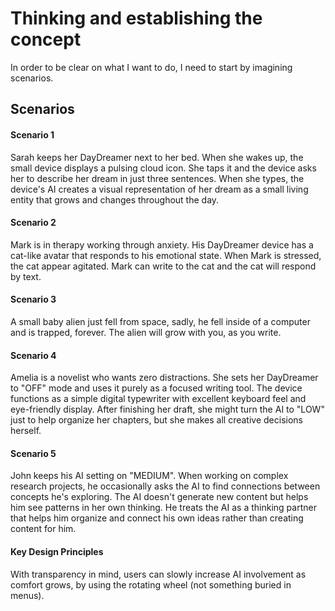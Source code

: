 # Thinking and establishing the concept

In order to be clear on what I want to do, I need to start by imagining scenarios.

## Scenarios
#### Scenario 1
Sarah keeps her DayDreamer next to her bed.
When she wakes up, the small device displays a pulsing cloud icon.
She taps it and the device asks her to describe her dream in just three sentences.
When she types, the device's AI creates a visual representation of her dream as a small living entity that grows and changes throughout the day.

#### Scenario 2
Mark is in therapy working through anxiety.
His DayDreamer device has a cat-like avatar that responds to his emotional state.
When Mark is stressed, the cat appear agitated. Mark can write to the cat and the cat will respond by text.

#### Scenario 3
A small baby alien just fell from space, sadly, he fell inside of a computer and is trapped, forever.
The alien will grow with you, as you write.

#### Scenario 4
Amelia is a novelist who wants zero distractions.
She sets her DayDreamer to "OFF" mode and uses it purely as a focused writing tool.
The device functions as a simple digital typewriter with excellent keyboard feel and eye-friendly display.
After finishing her draft, she might turn the AI to "LOW" just to help organize her chapters, but she makes all creative decisions herself.

#### Scenario 5
John keeps his AI setting on "MEDIUM".
When working on complex research projects, he occasionally asks the AI to find connections between concepts he's exploring.
The AI doesn't generate new content but helps him see patterns in her own thinking.
He treats the AI as a thinking partner that helps him organize and connect his own ideas rather than creating content for him.

#### Key Design Principles
With transparency in mind, users can slowly increase AI involvement as comfort grows, by using the rotating wheel (not something buried in menus).